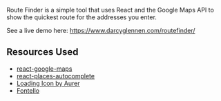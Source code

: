 Route Finder is a simple tool that uses React and the Google Maps API to show the quickest route for the addresses you enter.

See a live demo here: https://www.darcyglennen.com/routefinder/

## Resources Used
- [react-google-maps](https://github.com/tomchentw/react-google-maps)
- [react-places-autocomplete](https://github.com/kenny-hibino/react-places-autocomplete)
- [Loading Icon by Aurer](https://codepen.io/aurer/pen/jEGbA)
- [Fontello](http://fontello.com/)